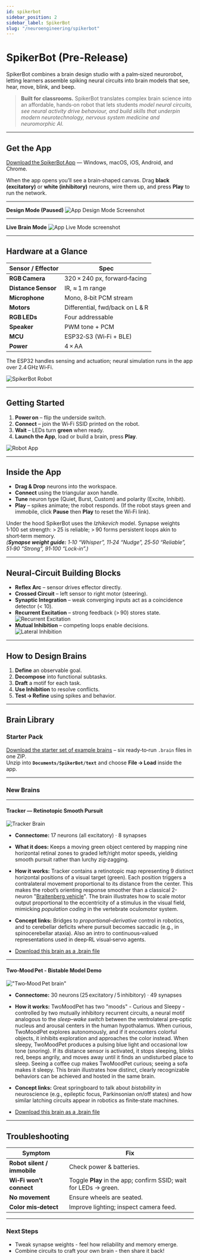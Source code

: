 ```yaml
---
id: spikerbot
sidebar_position: 2
sidebar_label: SpikerBot
slug: "/neuroengineering/spikerbot"
---
```


# SpikerBot (Pre-Release)

SpikerBot combines a brain design studio with a palm‑sized neurorobot, letting learners assemble spiking neural circuits into brain models that see, hear, move, blink, and beep.

> **Built for classrooms.** SpikerBot translates complex brain science into an affordable, hands‑on robot that lets students *model neural circuits, see neural activity drive behaviour, and build skills that underpin modern neurotechnology, nervous system medicine and neuromorphic AI.*

---

## Get the App

[Download the SpikerBot App](https://robot.backyardbrains.com) — Windows, macOS, iOS, Android, and Chrome.

When the app opens you’ll see a brain‑shaped canvas. Drag **black (excitatory)** or **white (inhibitory)** neurons, wire them up, and press **Play** to run the network.

---

**Design Mode (Paused)**
 ![App Design Mode Screenshot](./img/screenshot1.png)

---

**Live Brain Mode**
 ![App Live Mode screenshot](./img/screenshot2.png)

---

## Hardware at a Glance

| Sensor / Effector    | Spec                                  |
|----------------------|---------------------------------------|
| **RGB Camera**       | 320 × 240 px, forward‑facing          |
| **Distance Sensor**  | IR, ≈ 1 m range                       |
| **Microphone**       | Mono, 8‑bit PCM stream               |
| **Motors**           | Differential, fwd/back on L & R       |
| **RGB LEDs**         | Four addressable                      |
| **Speaker**          | PWM tone + PCM                        |
| **MCU**              | ESP32‑S3 (Wi‑Fi + BLE)                |
| **Power**            | 4 × AA                                  |

The ESP32 handles sensing and actuation; neural simulation runs in the app over 2.4 GHz Wi‑Fi.

![SpikerBot Robot](./img/robot.png)

---

## Getting Started

1. **Power on** – flip the underside switch.  
2. **Connect** – join the Wi‑Fi SSID printed on the robot.  
3. **Wait** – LEDs turn **green** when ready.  
4. **Launch the App**, load or build a brain, press **Play**.

![Robot App](./img/wifi.png)

---

## Inside the App

* **Drag & Drop** neurons into the workspace.  
* **Connect** using the triangular axon handle.  
* **Tune** neuron type (Quiet, Burst, Custom) and polarity (Excite, Inhibit).  
* **Play** – spikes animate; the robot responds. (If the robot stays green and immobile, click **Pause** then **Play** to reset the Wi‑Fi link).

Under the hood SpikerBot uses the *Izhikevich* model. Synapse weights 1‑100 set strength: > 25 is reliable; > 90 forms persistent loops akin to short‑term memory.  
*(**Synapse weight guide:** 1‑10 “Whisper”, 11‑24 “Nudge”, 25‑50 “Reliable”, 51‑90 “Strong”, 91‑100 “Lock‑in”.)*

---

## Neural‑Circuit Building Blocks

* **Reflex Arc** – sensor drives effector directly.  
* **Crossed Circuit** – left sensor to right motor (steering).  
* **Synaptic Integration** – weak converging inputs act as a coincidence detector (< 10).
* **Recurrent Excitation** – strong feedback (> 90) stores state.  
![Recurrent Excitation](./img/circuit1.png)
* **Mutual Inhibition** – competing loops enable decisions.  
![Lateral Inhibition](./img/circuit2.png)

---

## How to Design Brains

1. **Define** an observable goal.  
2. **Decompose** into functional subtasks.  
3. **Draft** a motif for each task.  
4. **Use Inhibition** to resolve conflicts.  
5. **Test → Refine** using spikes and behavior.

---

## Brain Library

### Starter Pack

[Download the starter set of example brains](./static/brains/all-brains.zip) – six ready‑to‑run `.brain` files in one ZIP.  
Unzip into **`Documents/SpikerBot/text`** and choose **File → Load** inside the app.

---

### New Brains

---

#### Tracker — Retinotopic Smooth Pursuit
![Tracker Brain](./img/brain-tracker.png)

* **Connectome:** 17 neurons (all excitatory) · 8 synapses  
* **What it does:** Keeps a moving green object centered by mapping nine horizontal retinal zones to graded left/right motor speeds, yielding smooth pursuit rather than lurchy zig‑zagging.
* **How it works:** Tracker contains a retinotopic map representing 9 distinct horizontal positions of a visual target (green). Each position triggers a contralateral movement proportional to its distance from the center. This makes the robot’s orienting response smoother than a classical 2-neuron "[Braitenberg vehicle](https://en.wikipedia.org/wiki/Braitenberg_vehicle)". The brain illustrates how to scale motor output proportional to the eccentricity of a stimulus in the visual field, mimicking *population coding* in the vertebrate oculomotor system.
* **Concept links:** Bridges to *proportional–derivative* control in robotics, and to cerebellar deficits where pursuit becomes saccadic (e.g., in spinocerebellar ataxia). Also an intro to continuous‑valued representations used in deep‑RL visual‑servo agents.

* [Download this brain as a .brain file](./static/brains/Tracker@@@@@@1746208384489279.brain)

---

#### Two‑Mood Pet - Bistable Model Demo
!["Two‑Mood Pet brain"](./img/brain-two-mood-pet.png) 
* **Connectome:** 30 neurons (25 excitatory / 5 inhibitory) · 49 synapses  
* **How it works:** TwoMoodPet has two "moods" - Curious and Sleepy - controlled by two mutually inhibitory recurrent circuits, a neural motif analogous to the *sleep–wake switch* between the ventrolateral pre‑optic nucleus and arousal centers in the human hypothalamus. When curious, TwoMoodPet explores autonomously, and if it encounters colorful objects, it inhibits exploration and approaches the color instead. When sleepy, TwoMoodPet produces a pulsing blue light and occasional low tone (snoring). If its distance sensor is activated, it stops sleeping, blinks red, beeps angrily, and moves away until it finds an undisturbed place to sleep. Seeing a coffee cup makes TwoMoodPet curious; seeing a sofa makes it sleepy. This brain illustrates how distinct, clearly recognizable behaviors can be achieved and hosted in the same brain.  
* **Concept links:** Great springboard to talk about *bistability* in neuroscience (e.g., epileptic focus, Parkinsonian on/off states) and how similar latching circuits appear in robotics as finite‑state machines.

* [Download this brain as a .brain file](./static/brains/TwoMoodPet@@@@@@1746977028089230.brain)

---

## Troubleshooting

| Symptom                | Fix                                                                    |
|------------------------|------------------------------------------------------------------------|
| **Robot silent / immobile** | Check power & batteries.                                              |
| **Wi‑Fi won’t connect**     | Toggle **Play** in the app; confirm SSID; wait for LEDs → green.     |
| **No movement**            | Ensure wheels are seated.                                             |
| **Color mis‑detect**       | Improve lighting; inspect camera feed.                                |

---

### Next Steps

* Tweak synapse weights - feel how reliability and memory emerge.  
* Combine circuits to craft your own brain - then share it back!
